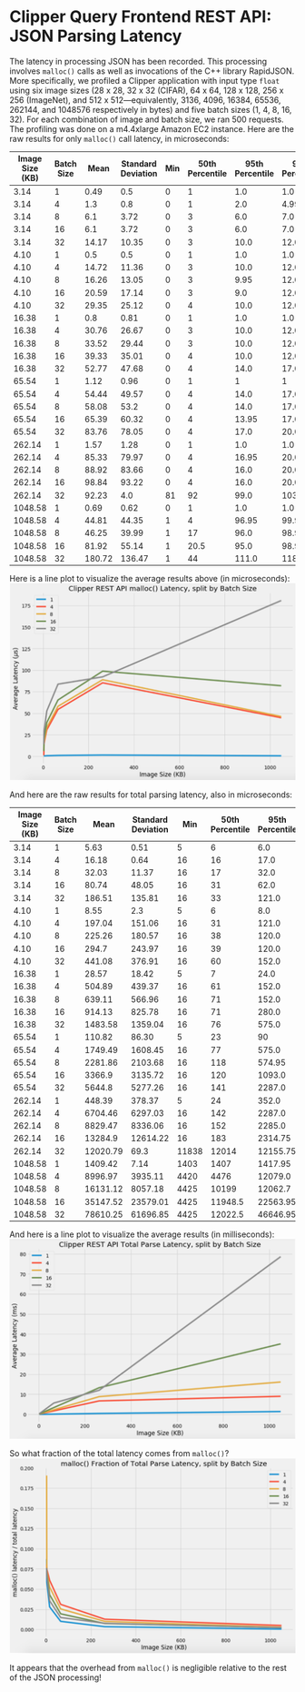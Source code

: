 # Clipper Query Frontend REST API: JSON Parsing Latency

The latency in processing JSON has been recorded. This processing involves `malloc()` calls as well as invocations of the C++ library RapidJSON. More specifically, we profiled a Clipper application with input type `float` using six image sizes (28 x 28, 32 x 32 (CIFAR), 64 x 64, 128 x 128, 256 x 256 (ImageNet), and 512 x 512—equivalently, 3136, 4096, 16384, 65536, 262144, and 1048576 respectively in bytes) and five batch sizes (1, 4, 8, 16, 32). For each combination of image and batch size, we ran 500 requests. The profiling was done on a m4.4xlarge Amazon EC2 instance. Here are the raw results for only `malloc()` call latency, in microseconds:

Image Size (KB) | Batch Size | Mean | Standard Deviation | Min | 50th Percentile | 95th Percentile | 99th Percentile | Max
--- | --- | --- | --- | --- | --- | --- | --- | ---
3.14|1|0.49|0.5|0|1|1.0|1.0|1
3.14|4|1.3|0.8|0|1|2.0|4.99|6
3.14|8|6.1|3.72|0|3|6.0|7.0|21
3.14|16|6.1|3.72|0|3|6.0|7.0|21
3.14|32|14.17|10.35|0|3|10.0|12.0|21
4.10|1|0.5|0.5|0|1|1.0|1.0|1
4.10|4|14.72|11.36|0|3|10.0|12.0|21
4.10|8|16.26|13.05|0|3|9.95|12.0|21
4.10|16|20.59|17.14|0|3|9.0|12.0|21
4.10|32|29.35|25.12|0|4|10.0|12.0|21
16.38|1|0.8|0.81|0|1|1.0|1.0|14
16.38|4|30.76|26.67|0|3|10.0|12.0|21
16.38|8|33.52|29.44|0|3|10.0|12.0|21
16.38|16|39.33|35.01|0|4|10.0|12.0|21
16.38|32|52.77|47.68|0|4|14.0|17.0|18
65.54|1|1.12|0.96|0|1|1|1|14
65.54|4|54.44|49.57|0|4|14.0|17.0|18
65.54|8|58.08|53.2|0|4|14.0|17.0|18
65.54|16|65.39|60.32|0|4|13.95|17.0|18
65.54|32|83.76|78.05|0|4|17.0|20.0|23
262.14|1|1.57|1.28|0|1|1.0|1.0|14
262.14|4|85.33|79.97|0|4|16.95|20.0|23
262.14|8|88.92|83.66|0|4|16.0|20.0|23
262.14|16|98.84|93.22|0|4|16.0|20.0|23
262.14|32|92.23|4.0|81|92|99.0|103.99|108
1048.58|1|0.69|0.62|0|1|1.0|1.0|10
1048.58|4|44.81|44.35|1|4|96.95|99.99|106
1048.58|8|46.25|39.99|1|17|96.0|98.99|106
1048.58|16|81.92|55.14|1|20.5|95.0|98.99|106
1048.58|32|180.72|136.47|1|44|111.0|118.98|126

Here is a line plot to visualize the average results above (in microseconds):<br/>
![alt text](graphs/graph1.png)

And here are the raw results for total parsing latency, also in microseconds: 

Image Size (KB) | Batch Size | Mean | Standard Deviation | Min | 50th Percentile | 95th Percentile | 99th Percentile | Max
--- | --- | --- | --- | --- | --- | --- | --- | ---
3.14|1|5.63|0.51|5|6|6.0|6.99|8
3.14|4|16.18|0.64|16|16|17.0|19.0|21
3.14|8|32.03|11.37|16|17|32.0|34.0|47
3.14|16|80.74|48.05|16|31|62.0|64.0|82
3.14|32|186.51|135.81|16|33|121.0|122.0|136
4.10|1|8.55|2.3|5|6|8.0|8.0|9
4.10|4|197.04|151.06|16|31|121.0|121.0|133
4.10|8|225.26|180.57|16|38|120.0|121.0|133
4.10|16|294.7|243.97|16|39|120.0|121.0|133
4.10|32|441.08|376.91|16|60|152.0|154.99|184
16.38|1|28.57|18.42|5|7|24.0|24.0|38
16.38|4|504.89|439.37|16|61|152.0|154.98|184
16.38|8|639.11|566.96|16|71|152.0|155.0|184
16.38|16|914.13|825.78|16|71|280.0|282.0|306
16.38|32|1483.58|1359.04|16|76|575.0|587.0|601
65.54|1|110.82|86.30|5|23|90|90.99|101
65.54|4|1749.49|1608.45|16|77|575.0|587.0|601
65.54|8|2281.86|2103.68|16|118|574.95|587.0|601
65.54|16|3366.9|3135.72|16|120|1093.0|1112.97|1248
65.54|32|5644.8|5277.26|16|141|2287.0|2308.98|2340
262.14|1|448.39|378.37|5|24|352.0|359.95|362
262.14|4|6704.46|6297.03|16|142|2287.0|2308.98|2340
262.14|8|8829.47|8336.06|16|152|2285.0|2306.98|2340
262.14|16|13284.9|12614.22|16|183|2314.75|4471.95|4542
262.14|32|12020.79|69.3|11838|12014|12155.75|12248.0|12400
1048.58|1|1409.42|7.14|1403|1407|1417.95|1437.92|1472
1048.58|4|8996.97|3935.11|4420|4476|12079.0|12216.89|12266
1048.58|8|16131.12|8057.18|4425|10199|12062.7|12163.99|12266
1048.58|16|35147.52|23579.01|4425|11948.5|22563.95|22631.97|22960
1048.58|32|78610.25|61696.85|4425|12022.5|46646.95|46826.63|47480

And here is a line plot to visualize the average results (in milliseconds):<br/>
![alt text](graphs/graph2.png)

So what fraction of the total latency comes from `malloc()`?<br/>
![alt text](graphs/graph3.png)

It appears that the overhead from `malloc()` is negligible relative to the rest of the JSON processing!
